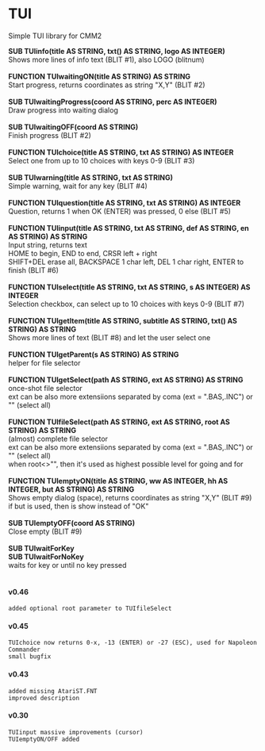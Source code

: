 # TUI
 Simple TUI library for CMM2


<b>SUB TUIinfo(title AS STRING, txt() AS STRING, logo AS INTEGER)</b><br>
Shows more lines of info text (BLIT #1), also LOGO (blitnum)
<br><br>
<b>FUNCTION TUIwaitingON(title AS STRING) AS STRING</b><br>
Start progress, returns coordinates as string "X,Y" (BLIT #2)
<br><br>
<b>SUB TUIwaitingProgress(coord AS STRING, perc AS INTEGER)</b><br>
Draw progress into waiting dialog
<br><br>
<b>SUB TUIwaitingOFF(coord AS STRING)</b><br>
Finish progress (BLIT #2)
<br><br>
<b>FUNCTION TUIchoice(title AS STRING, txt AS STRING) AS INTEGER</b><br>
Select one from up to 10 choices with keys 0-9 (BLIT #3)
<br><br>
<b>SUB TUIwarning(title AS STRING, txt AS STRING)</b><br>
Simple warning, wait for any key (BLIT #4)
<br><br>
<b>FUNCTION TUIquestion(title AS STRING, txt AS STRING) AS INTEGER</b><br>
Question, returns 1 when OK (ENTER) was pressed, 0 else (BLIT #5)
<br><br>
<b>FUNCTION TUIinput(title AS STRING, txt AS STRING, def AS STRING, en AS STRING) AS STRING</b><br>
Input string, returns text<br>
HOME to begin, END to end, CRSR left + right<br>
SHIFT+DEL erase all, BACKSPACE 1 char left, DEL 1 char right, ENTER to finish (BLIT #6) 
<br><br>
<b>FUNCTION TUIselect(title AS STRING, txt AS STRING, s AS INTEGER) AS INTEGER</b><br>
Selection checkbox, can select up to 10 choices with keys 0-9 (BLIT #7)
<br><br>
<b>FUNCTION TUIgetItem(title AS STRING, subtitle AS STRING, txt() AS STRING) AS STRING</b><br>
Shows more lines of text (BLIT #8) and let the user select one
<br><br>
<b>FUNCTION TUIgetParent(s AS STRING) AS STRING</b><br>
helper for file selector
<br><br>
<b>FUNCTION TUIgetSelect(path AS STRING, ext AS STRING) AS STRING</b><br>
once-shot file selector<br>
ext can be also more extensiions separated by coma (ext = ".BAS,.INC") or "" (select all)
<br><br>
<b>FUNCTION TUIfileSelect(path AS STRING, ext AS STRING, root AS STRING) AS STRING</b><br>
(almost) complete file selector<br>
ext can be also more extensiions separated by coma (ext = ".BAS,.INC") or "" (select all)<br>
when root<>"", then it's used as highest possible level for going <UP> and for <ROOT>
<br><br>
<b>FUNCTION TUIemptyON(title AS STRING, ww AS INTEGER, hh AS INTEGER, but AS STRING) AS STRING</b><br>
Shows empty dialog (space), returns coordinates as string "X,Y" (BLIT #9)<br>
if but is used, then is show instead of "OK"
<br><br>
<b>SUB TUIemptyOFF(coord AS STRING)</b><br>
Close empty (BLIT #9)
<br><br>
<b>SUB TUIwaitForKey</b><br>
<b>SUB TUIwaitForNoKey</b><br>
waits for key or until no key pressed
<br><br>
  
  
#### v0.46
	added optional root parameter to TUIfileSelect

#### v0.45
	TUIchoice now returns 0-x, -13 (ENTER) or -27 (ESC), used for Napoleon Commander
	small bugfix

#### v0.43
	added missing AtariST.FNT
	improved description

#### v0.30
	TUIinput massive improvements (cursor)
	TUIemptyON/OFF added
